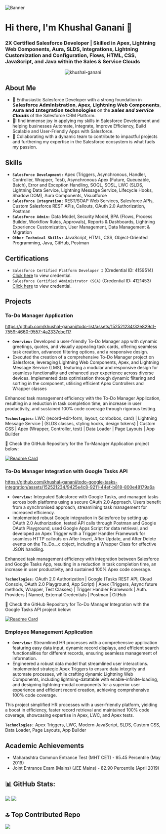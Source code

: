 ![Banner](https://github.com/khushal-ganani/khushal-ganani/assets/152521234/5a66a1b3-ce2b-450a-872e-2a85babbbc6b)

# Hi there, I'm Khushal Ganani 👋
### 2X Certified Salesforce Developer | Skilled in Apex, Lightning Web Components, Aura, SLDS, Integrations, Lightning Customization and Configuration, Flows, HTML, CSS, JavaScript, and Java within the Sales & Service Clouds

<p align="center"> <img src="https://visitcount.itsvg.in/api?id=khushal-ganani&icon=0&color=1" alt="khushal-ganani"/> </p>

## About Me
- 🔭 Enthusiastic Salesforce Developer with a strong foundation in 𝗦𝗮𝗹𝗲𝘀𝗳𝗼𝗿𝗰𝗲 𝗔𝗱𝗺𝗶𝗻𝗶𝘀𝘁𝗿𝗮𝘁𝗶𝗼𝗻, 𝗔𝗽𝗲𝘅, 𝗟𝗶𝗴𝗵𝘁𝗻𝗶𝗻𝗴 𝗪𝗲𝗯 𝗖𝗼𝗺𝗽𝗼𝗻𝗲𝗻𝘁𝘀, 𝗔𝘂𝗿𝗮 𝗮𝗻𝗱 𝗜𝗻𝘁𝗲𝗴𝗿𝗮𝘁𝗶𝗼𝗻 𝘁𝗲𝗰𝗵𝗻𝗼𝗹𝗼𝗴𝗶𝗲𝘀 on the 𝙎𝙖𝙡𝙚𝙨 𝙖𝙣𝙙 𝙎𝙚𝙧𝙫𝙞𝙘𝙚 𝘾𝙡𝙤𝙪𝙙𝙨 of the Salesforce CRM Platform.
- 🌟I find immense joy in applying my skills in Salesforce Development and helping businesses Automate, Integrate, Improve Efficiency, Build Scalable and User-Friendly Apps with Salesforce. 
- 🚀 Collaborating with a dynamic team to contribute to impactful projects and furthering my expertise in the Salesforce ecosystem is what fuels my passion.

## Skills
- **`Salesforce Development:`** Apex (Triggers, Asynchronous, Handler, Controller, Wrapper, Test), Asynchronous Apex (Future, Queueable, Batch), Error and Exception Handling, SOQL, SOSL, LWC (SLDS, Lightning Data Service, Lightning Message Service, Lifecycle Hooks, Shadow DOM), Aura Components, Visualforce
- **`Salesforce Integration:`** REST/SOAP Web Services, Salesforce APIs, Custom Salesforce REST APIs, Callouts, OAuth 2.0 Authorization, Postman
- **`Salesforce Admin:`** Data Model, Security Model, BPA (Flows, Process Builder, Workflow Rules, Approvals), Reports & Dashboards, Lightning Experience Customization, User Management, Data Management & Migration
- **`Other Technical Skills:`** JavaScript, HTML, CSS, Object-Oriented Programming, Java, GitHub, Postman

## Certifications
- `Salesforce Certified Platform Developer I` (Credential ID: 4159514) [Click here](https://drive.google.com/file/d/18UvSiHAefp3MOcrrs38-2xNqTDIoCJ9K/view?usp=sharing) to view credential.
- `Salesforce Certified Administrator (SCA)` (Credential ID: 4121453) [Click here](https://drive.google.com/file/d/1fVWaRn1qv2IRvSz3gkli6iRBTroM8e6p/view?usp=sharing) to view credential.

## Projects
### To-Do Manager Application


https://github.com/khushal-ganani/todo-list/assets/152521234/32e829c1-7559-4660-9557-4a2337cbcf17



- **`Overview:`** Developed a user-friendly To-Do Manager app with dynamic greetings, quotes, and visually appealing task cards, offering seamless task creation, advanced filtering options, and a responsive design.	
- Executed the creation of a comprehensive To-Do Manager project on Salesforce, leveraging Lightning Web Components, Apex, and Lightning Message Service (LMS), featuring a modular and responsive design for seamless functionality and enhanced user experience across diverse devices. Implemented data optimisation through dynamic filtering and sorting in the component, utilising efficient Apex Controllers and Wrapper classes

Enhanced task management efficiency with the To-Do Manager Application, resulting in a reduction in task completion time, an increase in user productivity, and sustained 100% code coverage through rigorous testing.

**`Technologies:`** LWC (record-edit-form, layout, combobox, card) | Lightning Message Service | (SLDS classes, styling hooks, design tokens) | Custom CSS | Apex (Wrapper, Controller, test) | Data Loader | Page Layouts | App Builder

🔗 Check the GitHub Repository for the To-Manager Application project below:

[![Readme Card](https://github-readme-stats.vercel.app/api/pin/?username=khushal-ganani&repo=todo-list)](https://github.com/khushal-ganani/todo-list)


### To-Do Manager Integration with Google Tasks API



https://github.com/khushal-ganani/todo-google-tasks-integration/assets/152521234/9425e4c8-9211-44ef-b818-800e48179a6a




- **`Overview:`** Integrated Salesforce with Google Tasks, and managed tasks across both platforms using a secure OAuth 2.0 Approach. Users benefit from a synchronised approach, streamlining task management for increased efficiency.
- Implemented robust Google integration in Salesforce by setting up OAuth 2.0 Authorization, tested API calls through Postman and Google OAuth Playground, used Google Apps Script for data retrieval, and developed an Apex Trigger with a Trigger Handler Framework for seamless HTTP callouts on After Insert, After Update, and After Delete events on the To_Do__c object, including a Wrapper Class for effective JSON handling.	

Enhanced task management efficiency with integration between Salesforce and Google Tasks App, resulting in a reduction in task completion time, an increase in user productivity, and sustained 100% Apex code coverage.

**`Technologies:`** OAuth 2.0 Authorization | Google (Tasks REST API, Cloud Console, OAuth 2.0  Playground, App Script) | Apex (Triggers, Async future methods, Wrapper, Test Classes) | Trigger Handler Framework | Auth. Providers | Named, External Credentials | Postman | GitHub  

🔗 Check the GitHub Repository for To-Do Manager Integration with the Google Tasks API project below:

[![Readme Card](https://github-readme-stats.vercel.app/api/pin/?username=khushal-ganani&repo=todo-google-tasks-integration)](https://github.com/khushal-ganani/todo-google-tasks-integration)

### Employee Management Application
- **`Overview:`** Streamlined HR processes with a comprehensive application featuring easy data input, dynamic record displays, and efficient search functionalities for different records, ensuring seamless management of information.
- Engineered a robust data model that streamlined user interactions. Implemented strategic Apex Triggers to ensure data integrity and automate processes, while crafting dynamic Lightning Web Components, including lightning-datatable with enable-infinite-loading, and designing lightning-modal components for a superior user experience and efficient record creation, achieving comprehensive 100% code coverage.

This project simplified HR processes with a user-friendly platform, yielding a boost in efficiency,  faster record retrieval and maintained 100% code coverage, showcasing expertise in Apex, LWC, and Apex tests.

**`Technologies:`** Apex Triggers, LWC, Modern JavaScript, SLDS, Custom CSS, Data Loader, Page Layouts, App Builder

## Academic Achievements
- Maharashtra Common Entrance Test (MHT CET) - 95.45 Percentile (May 2019)
- Joint Entrance Exam (Mains) (JEE Mains) - 82.90 Percentile (April 2019)

## 📊 GitHub Stats:
![](https://github-readme-stats.vercel.app/api?username=khushal-ganani&theme=nightowl&hide_border=false&include_all_commits=true&count_private=false)
![](https://github-readme-stats.vercel.app/api/top-langs/?username=khushal-ganani&theme=nightowl&hide_border=false&include_all_commits=true&count_private=false&layout=compact)

## 🔝 Top Contributed Repo
![](https://github-contributor-stats.vercel.app/api?username=khushal-ganani&limit=5&theme=tokyonight&combine_all_yearly_contributions=true)

